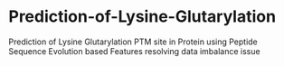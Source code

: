 # Prediction-of-Lysine-Glutarylation
Prediction of Lysine Glutarylation PTM site in Protein using Peptide Sequence Evolution based Features resolving data imbalance issue
